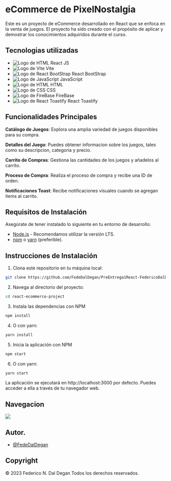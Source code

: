 # eCommerce de PixelNostalgia
Este es un proyecto de eCommerce desarrollado en React que se enfoca en la venta de juegos. El proyecto ha sido creado con el propósito de aplicar y demostrar los conocimientos adquiridos durante el curso.
## Tecnologias utilizadas
- ![Logo de HTML](https://cdn0.iconfinder.com/data/icons/logos-brands-in-colors/128/react_color-16.png) React JS 
- ![Logo de Vite](https://www.iconarchive.com/download/i151275/simpleicons-team/simple/vite.16.png) Vite
- ![Logo de React BootStrap](https://cdn1.iconfinder.com/data/icons/akar-vol-1/24/bootstrap-fill-16.png) React BootStrap
- ![Logo de JavaScript](https://cdn4.iconfinder.com/data/icons/logos-and-brands/512/187_Js_logo_logos-16.png) JavaScript
- ![Logo de HTML](https://cdn1.iconfinder.com/data/icons/logotypes/32/badge-html-5-16.png) HTML
- ![Logo de CSS](https://cdn1.iconfinder.com/data/icons/logotypes/32/badge-css-3-16.png) CSS
- ![Logo de FireBase](https://cdn4.iconfinder.com/data/icons/logos-brands-5/24/firebase-16.png) FireBase
- ![Logo de React Toastify](https://cdn3.iconfinder.com/data/icons/coffee-related/64/food_bakery_toast_breakfast_bread_icon-16.png) React Toastify
## Funcionalidades Principales

**Catálogo de Juegos**: Explora una amplia variedad de juegos disponibles para su compra.

**Detalles del Juego**: Puedes obtener informacion sobre los juegos, tales como su descripcion, categoria y precio.

**Carrito de Compras**: Gestiona las cantidades de los juegos y añadelos al carrito.

**Proceso de Compra**: Realiza el proceso de compra y recibe una ID de orden.

**Notificaciones Toast**: Recibe notificaciones visuales cuando se agregan items al carrito.

## Requisitos de Instalación
Asegúrate de tener instalado lo siguiente en tu entorno de desarrollo:
- [Node.js](https://nodejs.org/es "Node.js") - Recomendamos utilizar la versión LTS.
- [npm](https://www.npmjs.com/ "npm") o [yarn](https://yarnpkg.com/ "yarn") (preferible).

## Instrucciones de Instalación
1. Clona este repositorio en tu máquina local:
```bash
git clone https://github.com/FedeDalDegan/PreEntrega1React-FedericoDalDegan
```
2. Navega al directorio del proyecto:
```bash
cd react-ecommerce-project
```
3. Instala las dependencias con NPM
```bash
npm install
```
4. O con yarn:
```bash
yarn install
```
5. Inicia la aplicación con NPM
```bash
npm start
```
6. O con yarn:
```bash
yarn start
```
La aplicación se ejecutará en http://localhost:3000 por defecto. Puedes acceder a ella a través de tu navegador web.

## Navegacion

![](https://s6.gifyu.com/images/S4rqw.gif)

## Autor.

- [@FedeDalDegan](https://github.com/FedeDalDegan)

## Copyright
&copy; 2023 Federico N. Dal Degan Todos los derechos reservados.
